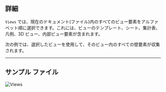 ## 詳細
`Views` では、現在のドキュメント(ファイル)内のすべてのビュー要素をアルファベット順に選択できます。これには、ビューのテンプレート、シート、集計表、凡例、3D ビュー、内部ビュー要素が含まれます。

次の例では、選択したビューを使用して、そのビュー内のすべての壁要素が収集されます。
___
## サンプル ファイル

![Views](./DSRevitNodesUI.Views_img.jpg)
